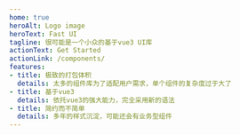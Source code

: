 ```yaml
---
home: true
heroAlt: Logo image
heroText: Fast UI
tagline: 很可能是一个小众的基于vue3 UI库
actionText: Get Started
actionLink: /components/
features:
- title: 极致的打包体积
  details: 太多的组件库为了适配用户需求，单个组件的复杂度过于大了
- title: 基于vue3
  details: 依托vue3的强大能力，完全采用新的语法
- title: 简约而不简单
  details: 多年的样式沉淀，可能还会有业务型组件
---
```

